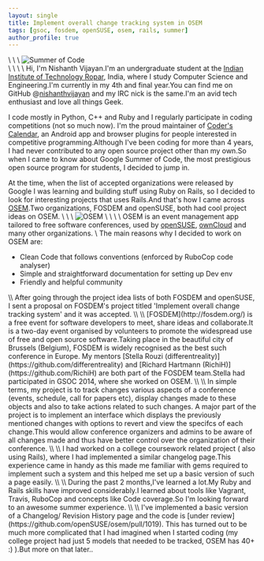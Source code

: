 ```yaml
---
layout: single
title: Implement overall change tracking system in OSEM
tags: [gsoc, fosdem, openSUSE, osem, rails, summer]
author_profile: true
---
```

\\
\\
\\
![Summer of Code](https://www.gnome.org/wp-content/uploads/2016/03/GSoC2016Logo.jpg)  
\\
\\
\\
\\
Hi, I'm Nishanth Vijayan.I'm an undergraduate student at the [Indian Institute of Technology Ropar](http://www.iitrpr.ac.in), India, where I study Computer Science and Engineering.I'm currently in my 4th and final year.You can find me on GitHub @[nishanthvijayan](http://www.github.com/nishanthvijayan) and my IRC nick is the same.I'm an avid tech enthusiast and love all things Geek.

I code mostly in Python, C++ and Ruby and I regularly participate in coding competitions (not so much now). I'm the proud maintainer of [Coder's Calendar](https://github.com/nishanthvijayan/CoderCalendar), an Android app and browser plugins for people interested in competitive programming.Although I've been coding for more than 4 years, I had  never contributed to any open source project other than my own.So when I came to know about Google Summer of Code, the most prestigious open source program for students, I decided to jump in.

At the time, when the list of accepted organizations were released by Google I was learning and building stuff using Ruby on Rails, so I decided to look for interesting projects that uses Rails.And that's how I came across [OSEM](http://osem.io/).Two organizations, FOSDEM and openSUSE, both had cool project ideas on OSEM.
\\
\\
\\
![OSEM](https://camo.githubusercontent.com/a58785e43799dfbdb63f58fbda4336060eb98088/68747470733a2f2f63646e2e6272616e64697374792e636f6d2f696d673f69643d35373066366463333963393932623662363730303030306126666f726d61743d706e6726773d33303026683d3839)
\\
\\
\\
\\
OSEM is an event management app tailored to free software conferences, used by [openSUSE](https://events.opensuse.org/), [ownCloud](https://conference.owncloud.org/) and many other organizations.
\\
The main reasons why I decided to work on OSEM are:  
<ul>
<li>Clean Code that follows conventions (enforced by RuboCop code analyser)  </li>
<li>Simple and straightforward documentation for setting up Dev env </li>
<li>Friendly and helpful community</li>
</ul>
\\
After going through the project idea lists of both FOSDEM and openSUSE, I sent a proposal on FOSDEM's project titled 'Implement overall change tracking system' and it was accepted.
\\
\\
[FOSDEM](http://fosdem.org/) is a free event for software developers to meet, share ideas and collaborate.It is a two-day event organised by volunteers to promote the widespread use of free and open source software.Taking place in the beautiful city of Brussels (Belgium), FOSDEM is widely recognised as the best such conference in Europe.
My mentors [Stella Rouzi (differentreality)](https://github.com/differentreality) and [Richard Hartmann (RichiH)](https://github.com/RichiH) are both part of the FOSDEM team.Stella had participated in GSOC 2014, where she worked on OSEM. 
\\
\\
In simple terms, my project is to track changes various aspects of a conference (events, schedule, call for papers etc), display changes made to these objects and also to take actions related to such changes.
A major part of the project is to implement an interface which displays the previously mentioned changes with options to revert and view the specifcs of each change.This would allow conference organizers and admins to be aware of all changes made and thus have better control over the organization of their conference.
\\
\\
I had worked on a college coursework related project ( also using Rails), where I had implemented a similar changelog page.This experience came in handy as this made me familiar with gems required to implement such a system and this helped me set up a basic version of  such a page easily.
\\
\\
During the past 2 months,I've learned a lot.My Ruby and Rails skills have improved considerably.I learned about tools like Vagrant, Travis, RuboCop and concepts like Code coverage.So I'm looking forward to an awesome summer experience.
\\
\\
I've implemented a basic version of a Changelog/ Revision History page and the code is [under review](https://github.com/openSUSE/osem/pull/1019). This has turned out to be much more complicated that I had imagined when I started coding (my college project had just 5 models that needed to be tracked, OSEM has 40+ :) ).But more on that later..